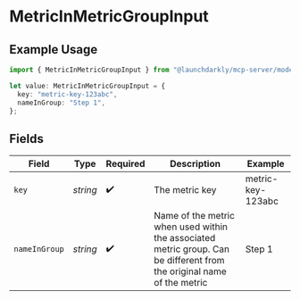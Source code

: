 # MetricInMetricGroupInput

## Example Usage

```typescript
import { MetricInMetricGroupInput } from "@launchdarkly/mcp-server/models/components";

let value: MetricInMetricGroupInput = {
  key: "metric-key-123abc",
  nameInGroup: "Step 1",
};
```

## Fields

| Field                                                                                                                  | Type                                                                                                                   | Required                                                                                                               | Description                                                                                                            | Example                                                                                                                |
| ---------------------------------------------------------------------------------------------------------------------- | ---------------------------------------------------------------------------------------------------------------------- | ---------------------------------------------------------------------------------------------------------------------- | ---------------------------------------------------------------------------------------------------------------------- | ---------------------------------------------------------------------------------------------------------------------- |
| `key`                                                                                                                  | *string*                                                                                                               | :heavy_check_mark:                                                                                                     | The metric key                                                                                                         | metric-key-123abc                                                                                                      |
| `nameInGroup`                                                                                                          | *string*                                                                                                               | :heavy_check_mark:                                                                                                     | Name of the metric when used within the associated metric group. Can be different from the original name of the metric | Step 1                                                                                                                 |